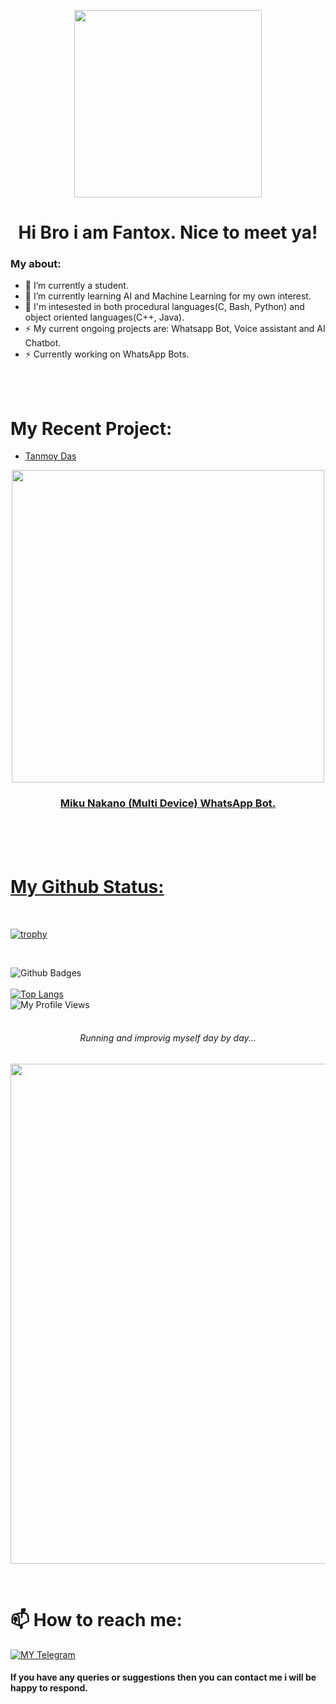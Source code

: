 <p align="center">
   <a href="https://github.com/tanmoydass">
    <img src="https://c.tenor.com/SpDpac3s-ccAAAAC/anime-boy.gif" width="300"> </a>
    </p>

<h1 align="center"> Hi Bro i am Fantox. Nice to meet ya!
</h1>


### My about:
- 🔭 I’m currently a student.
- 🌱 I’m currently learning AI and Machine Learning for my own interest. 
- 🤔 I'm intesested in both procedural languages(C, Bash, Python) and object oriented languages(C++, Java).
- ⚡ My current ongoing projects are: Whatsapp Bot, Voice assistant and AI Chatbot.
- ⚡ Currently working on WhatsApp Bots.

<br>
<br>

# My Recent Project:
- [Tanmoy Das](https://github.com/FantoX001/Miku-MD)
<p align="center">
   <a href="https://github.com/FantoX001/Miku-MD">
    <img src="https://c.tenor.com/NJVFjOYEcsIAAAAC/miku-gotoubun.gif" width="500">  
</p>

<h3 align="center"> Miku Nakano (Multi Device) WhatsApp Bot.
</h3>
<br><br><br>

# My Github Status:

<br>


[![trophy](https://github-profile-trophy.vercel.app/?username=tanmoydass)](https://github.com/tanmoydass)

<br>

![Github Badges](https://github-readme-stats.vercel.app/api?username=tanmoydass&show_icons=true&theme=vision-friendly-dark)
<br>
<br>
[![Top Langs](https://github-readme-stats.vercel.app/api/top-langs/?username=tanmoydass&layout=compact)](https://github.com/tanmoydass/github-readme-stats)<br>
![My Profile Views](https://gpvc.arturio.dev/tanmoydass)
<br>
<br>

<h6 align="center"> Running and improvig myself day by day...
</h6>

<p align="center">
   <a href="https://github.com/tanmoydass">
    <img src="https://raw.githubusercontent.com/SP-XD/SP-XD/main/images/dino_rounded.gif" width="800"> </a>
    </p>
<br>



# 📫 How to reach me:
[![MY Telegram](https://img.shields.io/badge/telegram-1b77FF.svg?style=for-the-badge&logo=telegram)](https://t.me/tanmoy_dass) <br>


#### If you have any queries or suggestions then you can contact me i will be happy to respond. 
<br>
